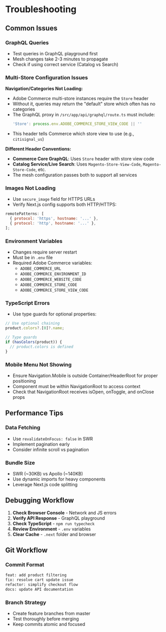 # Troubleshooting

## Common Issues

### GraphQL Queries

- Test queries in GraphQL playground first
- Mesh changes take 2-3 minutes to propagate
- Check if using correct service (Catalog vs Search)

### Multi-Store Configuration Issues

**Navigation/Categories Not Loading:**

- Adobe Commerce multi-store instances require the `Store` header
- Without it, queries may return the "default" store which often has no categories
- The GraphQL proxy in `/src/app/api/graphql/route.ts` must include:
  ```typescript
  'Store': process.env.ADOBE_COMMERCE_STORE_VIEW_CODE || ''
  ```
- This header tells Commerce which store view to use (e.g., `citisignal_us`)

**Different Header Conventions:**

- **Commerce Core GraphQL**: Uses `Store` header with store view code
- **Catalog Service/Live Search**: Uses `Magento-Store-View-Code`, `Magento-Store-Code`, etc.
- The mesh configuration passes both to support all services

### Images Not Loading

- Use `secure_image` field for HTTPS URLs
- Verify Next.js config supports both HTTP/HTTPS:

```javascript
remotePatterns: [
  { protocol: 'https', hostname: '...' },
  { protocol: 'http', hostname: '...' },
];
```

### Environment Variables

- Changes require server restart
- Must be in `.env` file
- Required Adobe Commerce variables:
  - `ADOBE_COMMERCE_URL`
  - `ADOBE_COMMERCE_ENVIRONMENT_ID`
  - `ADOBE_COMMERCE_WEBSITE_CODE`
  - `ADOBE_COMMERCE_STORE_CODE`
  - `ADOBE_COMMERCE_STORE_VIEW_CODE`

### TypeScript Errors

- Use type guards for optional properties:

```typescript
// Use optional chaining
product.colors?.[0]?.name;

// Type guards
if (hasColors(product)) {
  // product.colors is defined
}
```

### Mobile Menu Not Showing

- Ensure Navigation.Mobile is outside Container/HeaderRoot for proper positioning
- Component must be within NavigationRoot to access context
- Check that NavigationRoot receives isOpen, onToggle, and onClose props

## Performance Tips

### Data Fetching

- Use `revalidateOnFocus: false` in SWR
- Implement pagination early
- Consider infinite scroll vs pagination

### Bundle Size

- SWR (~30KB) vs Apollo (~140KB)
- Use dynamic imports for heavy components
- Leverage Next.js code splitting

## Debugging Workflow

1. **Check Browser Console** - Network and JS errors
2. **Verify API Response** - GraphQL playground
3. **Check TypeScript** - `npm run typecheck`
4. **Review Environment** - `.env` variables
5. **Clear Cache** - `.next` folder and browser

## Git Workflow

### Commit Format

```bash
feat: add product filtering
fix: resolve cart update issue
refactor: simplify checkout flow
docs: update API documentation
```

### Branch Strategy

- Create feature branches from master
- Test thoroughly before merging
- Keep commits atomic and focused

